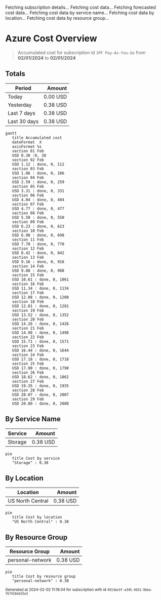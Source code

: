 Fetching subscription details...
Fetching cost data...
Fetching forecasted cost data...
Fetching cost data by service name...
Fetching cost data by location...
Fetching cost data by resource group...
# Azure Cost Overview

> Accumulated cost for subscription id `JPF Pay-As-You-Go` from **02/01/2024** to **02/01/2024**

## Totals

|Period|Amount|
|---|---:|
|Today|0.00 USD|
|Yesterday|0.38 USD|
|Last 7 days|0.38 USD|
|Last 30 days|0.38 USD|

```mermaid
gantt
   title Accumulated cost
   dateFormat  X
   axisFormat %s
   section 01 Feb
   USD 0.38 :0, 38
   section 02 Feb
   USD 1.12 : done, 0, 112
   section 03 Feb
   USD 1.86 : done, 0, 186
   section 04 Feb
   USD 2.59 : done, 0, 259
   section 05 Feb
   USD 3.31 : done, 0, 331
   section 06 Feb
   USD 4.04 : done, 0, 404
   section 07 Feb
   USD 4.77 : done, 0, 477
   section 08 Feb
   USD 5.50 : done, 0, 550
   section 09 Feb
   USD 6.23 : done, 0, 623
   section 10 Feb
   USD 6.98 : done, 0, 698
   section 11 Feb
   USD 7.70 : done, 0, 770
   section 12 Feb
   USD 8.42 : done, 0, 842
   section 13 Feb
   USD 9.16 : done, 0, 916
   section 14 Feb
   USD 9.88 : done, 0, 988
   section 15 Feb
   USD 10.61 : done, 0, 1061
   section 16 Feb
   USD 11.34 : done, 0, 1134
   section 17 Feb
   USD 12.08 : done, 0, 1208
   section 18 Feb
   USD 12.81 : done, 0, 1281
   section 19 Feb
   USD 13.52 : done, 0, 1352
   section 20 Feb
   USD 14.26 : done, 0, 1426
   section 21 Feb
   USD 14.98 : done, 0, 1498
   section 22 Feb
   USD 15.71 : done, 0, 1571
   section 23 Feb
   USD 16.44 : done, 0, 1644
   section 24 Feb
   USD 17.18 : done, 0, 1718
   section 25 Feb
   USD 17.90 : done, 0, 1790
   section 26 Feb
   USD 18.62 : done, 0, 1862
   section 27 Feb
   USD 19.35 : done, 0, 1935
   section 28 Feb
   USD 20.07 : done, 0, 2007
   section 29 Feb
   USD 20.80 : done, 0, 2080
```

## By Service Name

|Service|Amount|
|---|---:|
|Storage|0.38 USD|

```mermaid
pie
   title Cost by service
   "Storage" : 0.38
```

## By Location

|Location|Amount|
|---|---:|
|US North Central|0.38 USD|

```mermaid
pie
   title Cost by location
   "US North Central" : 0.38
```

## By Resource Group

|Resource Group|Amount|
|---|---:|
|personal-network|0.38 USD|

```mermaid
pie
   title Cost by resource group
   "personal-network" : 0.38
```

<sup>Generated at 2024-02-02 11:18:04 for subscription with id `4913be3f-a345-4652-9bba-767418dd25e3`</sup>
